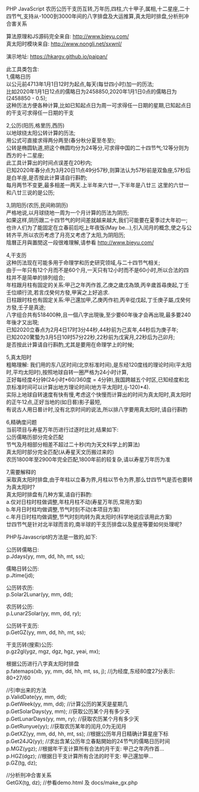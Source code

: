 PHP JavaScript 农历公历干支历互转,万年历,四柱,六十甲子,属相,十二星座,二十四节气,支持从-1000到3000年间的八字排盘及大运推算,真太阳时排盘,分析刑冲合害关系<br />

算法原理和JS源码完全来自: http://www.bieyu.com/<br />
真太阳时模块来自: http://www.nongli.net/sxwnl/<br />

演示地址: https://hkargv.github.io/paipan/ <br />

此工具类包含:<br />
1,儒略日历<br />
以公元前4713年1月1日12时为起点,每天(每廿四小时)加一的历法;<br />
比如2020年1月1日12点的儒略日为2458850,2020年1月1日0点的儒略日为(2458850 - 0.5);<br />
这种历法方便各种计算,比如已知起点日为周一可求得任一日期的星期,已知起点日的干支可求得任一日期的干支<br />

2,公历(阳历,格里历,西历)<br />
以地球绕太阳公转计算的历法;<br />
用公式可直接求得两分两至(春分秋分夏至冬至);<br />
公转是椭圆轨道,把这个椭圆均分为24等分,可求得中国的二十四节气;12等分则为西方的十二星座;<br />
此工具计算出的时间点误差在20秒内;<br />
已知2020年春分点为3月20日11点49分57秒,则算法认为57秒前是双鱼座,57秒后是白羊座,是否按此计算请自行斟酌;<br />
每月两节不变更,最多相差一两天.上半年来六廿一,下半年是八廿三 这里的六廿一和八廿三说的是公历;<br />

3,阴阳历(农历,民间称阴历)<br />
严格地说,以月球绕地一周为一个月计算的历法为阴历;<br />
如果这样,阴历跟二十四节气的时间差就越来越大,我们可能要在夏季过大年初一;<br />
也许人们为了能固定在立春前后吃上年夜饭(May be...),引入闰月的概念,使之与公转齐平,所以农历考虑了月亮又考虑了太阳,为阴阳历;<br />
陰曆正月與置閏这一段很难理解,请参看 http://www.bieyu.com/<br />

4,干支历<br />
这种历法现在可能多用于命理学和历史研究领域,与二十四节气相关;<br />
由于一年只有12个月而不是60个月,一天只有12小时而不是60小时,所以合法的四柱并不是简单的排列组合;<br />
年柱跟月柱有固定的关系:甲己之年丙作首,乙庚之歲戊為頭,丙辛歲首尋庚起,丁壬壬位順行流,若言戊癸何方發,甲寅之上好追求.<br />
日柱跟时柱也有固定关系:甲己還加甲,乙庚丙作初,丙辛從戊起,丁壬庚子屬,戊癸何方發,壬子是真途;<br />
八字组合共有518400种,且一個八字出現後,至少要60年後才会再出現,最多要240年後才又出現;<br />
已知2020立春点为2月4日17时3分44秒,44秒前为己亥年,44秒后为庚子年;<br />
已知2020驚蟄为3月5日10时57分22秒,22秒前为戊寅月,22秒后为己卯月;<br />
是否按此计算请自行斟酌,尤其是要用在命理学上的时候;<br />

5,真太阳时<br />
粗略理解: 我们用的东八区时间(北京标准时间),是东经120度线的理论时间(平太阳时,平均太阳时),按照地球自转一圈严格为24小时计算,<br />
正好每经度4分钟(24小时*60/360度 = 4分钟),我国跨越五个时区,已知经度和北京标准时间可以计算出地方理论时间(地方平太阳时,(j-120)*4).<br />
实际上地球自转速度有快有慢,考虑这个快慢而计算出的时间为真太阳时,真太阳时的正午12点,正好当地的(如日晷)影子最短,<br />
有说古人用日晷计时,没有北京时间的说法,所以排八字要用真太阳时,请自行斟酌<br />

6,精确度问题<br />
当前项目与寿星万年历进行过逐时比对,结果如下:<br />
公历儒略历部分完全匹配<br />
节气及月相部分相差不超过二十秒(均为天文科学上的算法)<br />
真太阳时部分完全匹配(从寿星天文历搬过来的)<br />
农历1800年至2900年完全匹配,1800年前的较复杂,请以寿星万年历为准<br />

7,需要解释的<br />
采取真太阳时排盘,由于年柱以立春为界,月柱以节令为界,那么廿四节气是否也要转为真太阳时?<br />
真太阳时排盘有几种方案,请自行斟酌:<br />
a.仅对日柱时柱做调整,年柱月柱不动(寿星万年历,常用方案)<br />
b.年月日时柱均做调整,节气时刻不动(本项目方案)<br />
c.年月日时柱均做调整,节气时刻均转为真太阳时(科学地说应该用此方案)<br />
廿四节气是针对北半球而言的,南半球的干支历排盘以及星座等要如何处理呢?<br />

PHP与Javascript的方法是一致的,如下:<br />

公历转儒略日:<br />
p.Jdays(yy, mm, dd, hh, mt, ss);<br />

儒略日转公历:<br />
p.Jtime(jd);<br />

公历转农历:<br />
p.Solar2Lunar(yy, mm, dd);<br />

农历转公历:<br />
p.Lunar2Solar(yy, mm, dd, ry);<br />

公历转干支历:<br />
p.GetGZ(yy, mm, dd, hh, mt, ss);<br />

干支历转(搜索)公历:<br />
p.gz2gl(ygz, mgz, dgz, hgz, yeai, mx);<br />

根据公历进行八字真太阳时排盘<br />
p.fatemaps(xb, yy, mm, dd, hh, mt, ss, j); //j为经度,东经80度27分表示: 80+27/60<br />

//引申出来的方法<br />
p.ValidDate(yy, mm, dd);<br />
p.GetWeek(yy, mm, dd); //计算公历的某天是星期几<br />
p.GetSolarDays(yy, mm); //获取公历某个月有多少天<br />
p.GetLunarDays(yy, mm, ry); //获取农历某个月有多少天<br />
p.GetRunyue(yy); //获取农历某年的闰月,0为无闰月<br />
p.GetXZ(yy, mm, dd, hh, mt, ss); //根据公历年月日精确计算星座下标<br />
p.Get24JQ(yy); //求出含某公历年立春點開始的24节气的儒略日历时间<br />
p.MGZ(ygz); //根据年干支计算所有合法的月干支: 甲己之年丙作首...<br />
p.HGZ(dgz); //根据日干支计算所有合法的时干支: 甲己還加甲...<br />
p.GZ(tg, dz);<br />

//分析刑冲合害关系<br />
GetGX(tg, dz); //参看demo.html 及 docs/make_gx.php
